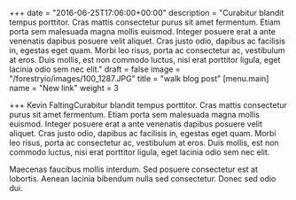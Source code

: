 +++
date = "2016-06-25T17:06:00+00:00"
description = "Curabitur blandit tempus porttitor. Cras mattis consectetur purus sit amet fermentum. Etiam porta sem malesuada magna mollis euismod. Integer posuere erat a ante venenatis dapibus posuere velit aliquet. Cras justo odio, dapibus ac facilisis in, egestas eget quam. Morbi leo risus, porta ac consectetur ac, vestibulum at eros. Duis mollis, est non commodo luctus, nisi erat porttitor ligula, eget lacinia odio sem nec elit."
draft = false
image = "/forestryio/images/100_1287.JPG"
title = "walk blog post"
[menu.main]
name = "New link"
weight = 3

+++
Kevin FaltingCurabitur blandit tempus porttitor. Cras mattis consectetur purus sit amet fermentum. Etiam porta sem malesuada magna mollis euismod. Integer posuere erat a ante venenatis dapibus posuere velit aliquet. Cras justo odio, dapibus ac facilisis in, egestas eget quam. Morbi leo risus, porta ac consectetur ac, vestibulum at eros. Duis mollis, est non commodo luctus, nisi erat porttitor ligula, eget lacinia odio sem nec elit.

Maecenas faucibus mollis interdum. Sed posuere consectetur est at lobortis. Aenean lacinia bibendum nulla sed consectetur. Donec sed odio dui.